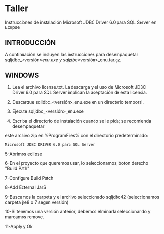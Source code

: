 # Taller
Instrucciones de instalación
 Microsoft JDBC Driver 6.0 para SQL Server en Eclipse


INTRODUCCIÓN
------------
A continuación se incluyen las instrucciones para desempaquetar sqljdbc_<versión>_enu.exe y sqljdbc_<versión>_enu.tar.gz.


WINDOWS
-------
1. Lea el archivo license.txt. La descarga y el uso de Microsoft JDBC Driver 6.0 para SQL Server implican la aceptación de esta licencia.

2. Descargue sqljdbc_<versión>_enu.exe en un directorio temporal.

3. Ejecute sqljdbc_<versión>_enu.exe

4. Escriba el directorio de instalación cuando se le pida; se recomienda desempaquetar

este archivo zip en %ProgramFiles% con el directorio predeterminado:

	Microsoft JDBC DRIVER 6.0 para SQL Server
5-Abrimos eclipse

6-En el proyecto que queremos usar, lo seleccionamos, boton derecho "Build Path"

7-Configure Build Patch

8-Add External JarS

9-Buscamos la carpeta y el archivo seleccionado sqljdbc42  (seleccionamos carpeta jre8 o 7 segun versión)

10-Si tenemos una versión anterior, debemos elminarla seleccionando y marcamos remove.

11-Apply y Ok
